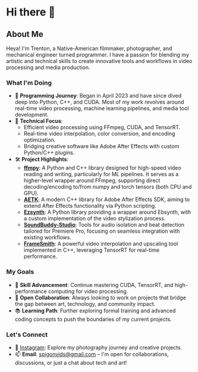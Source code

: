 
# Hi there 👋

## About Me

Heya! I'm Trenton, a Native-American filmmaker, photographer, and mechanical engineer turned programmer. I have a passion for blending my artistic and technical skills to create innovative tools and workflows in video processing and media production.

### What I'm Doing

- 🌟 **Programming Journey**: Began in April 2023 and have since dived deep into Python, C++, and CUDA. Most of my work revolves around real-time video processing, machine learning pipelines, and media tool development.
- 🚀 **Technical Focus**: 
  - Efficient video processing using FFmpeg, CUDA, and TensorRT.
  - Real-time video interpolation, color conversion, and encoding optimization.
  - Bridging creative software like Adobe After Effects with custom Python/C++ plugins.
- 🛠️ **Project Highlights**:
  - **[ffmpy](https://github.com/Trentonom0r3/fmpy)**: A Python and C++ library designed for high-speed video reading and writing, particularly for ML pipelines. It serves as a higher-level wrapper around FFmpeg, supporting direct decoding/encoding to/from numpy and torch tensors (both CPU and GPU).
  - **[AETK](https://github.com/Trentonom0r3/AETK)**: A modern C++ library for Adobe After Effects SDK, aiming to extend After Effects functionality via Python scripting.
  - **[Ezsynth](https://github.com/Trentonom0r3/Ezsynth)**: A Python library providing a wrapper around Ebsynth, with a custom implementation of the video stylization process.
  - **[SoundBuddy-Studio](https://github.com/Trentonom0r3/SoundBuddy-Studio)**: Tools for audio isolation and beat detection tailored for Premiere Pro, focusing on seamless integration with existing workflows.
  - **[FrameSmith](https://github.com/Trentonom0r3/FrameSmith)**: A powerful video interpolation and upscaling tool implemented in C++, leveraging TensorRT for real-time performance.

### My Goals

- 🎯 **Skill Advancement**: Continue mastering CUDA, TensorRT, and high-performance computing for video processing.
- 🤝 **Open Collaboration**: Always looking to work on projects that bridge the gap between art, technology, and community impact.
- 📚 **Learning Path**: Further exploring formal training and advanced coding concepts to push the boundaries of my current projects.

### Let's Connect

- 📸 [Instagram](https://www.instagram.com/blind.3ye/): Explore my photography journey and creative projects.
- 📫 **Email**: [spigonvids@gmail.com](mailto:spigonvids@gmail.com) – I'm open for collaborations, discussions, or just a chat about tech and art!

